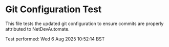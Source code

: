 # Git Configuration Test

This file tests the updated git configuration to ensure commits are properly attributed to NetDevAutomate.

Test performed: Wed  6 Aug 2025 10:52:14 BST

